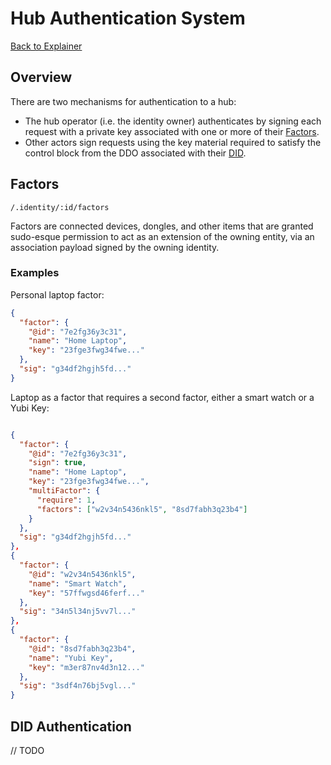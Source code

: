 # Hub Authentication System

[Back to Explainer](../explainer.md)

## Overview
There are two mechanisms for authentication to a hub:
 - The hub operator (i.e. the identity owner) authenticates by signing each request with a private key associated with one or more of their [Factors](#factor-authentication).
 - Other actors sign requests using the key material required to satisfy the control block from the DDO associated with their [DID](#did-authentication).

## Factors

`/.identity/:id/factors`

Factors are connected devices, dongles, and other items that are granted sudo-esque permission to act as an extension of the owning entity, via an association payload signed by the owning identity.

### Examples

Personal laptop factor:

```json
{
  "factor": {
    "@id": "7e2fg36y3c31",
    "name": "Home Laptop",
    "key": "23fge3fwg34fwe..."
  },
  "sig": "g34df2hgjh5fd..."
}
```

Laptop as a factor that requires a second factor, either a smart watch or a Yubi Key:

```json

{
  "factor": {
    "@id": "7e2fg36y3c31",
    "sign": true,
    "name": "Home Laptop",
    "key": "23fge3fwg34fwe...",
    "multiFactor": {
      "require": 1,
      "factors": ["w2v34n5436nkl5", "8sd7fabh3q23b4"]
    }
  },
  "sig": "g34df2hgjh5fd..."
},
{
  "factor": {
    "@id": "w2v34n5436nkl5",
    "name": "Smart Watch",
    "key": "57ffwgsd46ferf..."
  },
  "sig": "34n5l34nj5vv7l..."
},
{
  "factor": {
    "@id": "8sd7fabh3q23b4",
    "name": "Yubi Key",
    "key": "m3er87nv4d3n12..."
  },
  "sig": "3sdf4n76bj5vgl..."
}

```

## DID Authentication

// TODO
